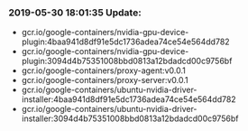 ### 2019-05-30 18:01:35 Update:

- gcr.io/google-containers/nvidia-gpu-device-plugin:4baa941d8df91e5dc1736adea74ce54e564dd782
- gcr.io/google-containers/nvidia-gpu-device-plugin:3094d4b75351008bbd0813a12bdadcd00c9756bf
- gcr.io/google-containers/proxy-agent:v0.0.1
- gcr.io/google-containers/proxy-server:v0.0.1
- gcr.io/google-containers/ubuntu-nvidia-driver-installer:4baa941d8df91e5dc1736adea74ce54e564dd782
- gcr.io/google-containers/ubuntu-nvidia-driver-installer:3094d4b75351008bbd0813a12bdadcd00c9756bf
